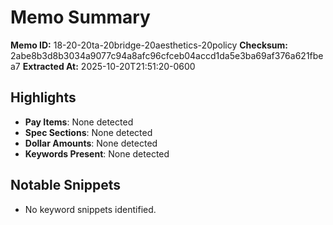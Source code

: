 # Memo Summary

**Memo ID:** 18-20-20ta-20bridge-20aesthetics-20policy
**Checksum:** 2abe8b3d8b3034a9077c94a8afc96cfceb04accd1da5e3ba69af376a621fbea7
**Extracted At:** 2025-10-20T21:51:20-0600

## Highlights
- **Pay Items**: None detected
- **Spec Sections**: None detected
- **Dollar Amounts**: None detected
- **Keywords Present**: None detected

## Notable Snippets
- No keyword snippets identified.